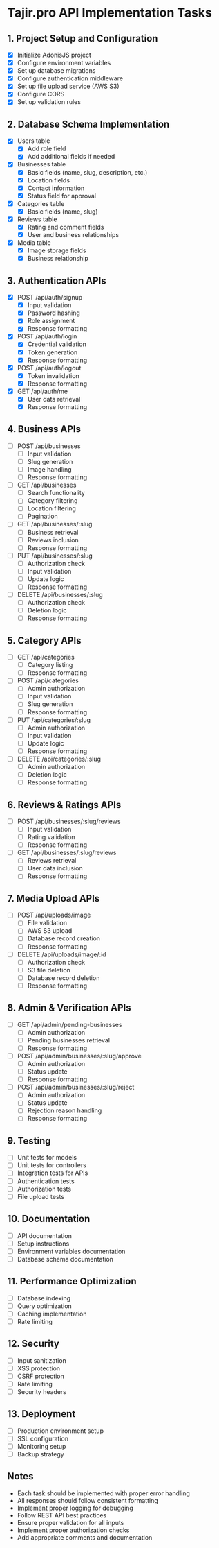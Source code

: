 # Tajir.pro API Implementation Tasks

## 1. Project Setup and Configuration
- [x] Initialize AdonisJS project
- [x] Configure environment variables
- [x] Set up database migrations
- [x] Configure authentication middleware
- [x] Set up file upload service (AWS S3)
- [x] Configure CORS
- [x] Set up validation rules

## 2. Database Schema Implementation
- [x] Users table
  - [x] Add role field
  - [x] Add additional fields if needed
- [x] Businesses table
  - [x] Basic fields (name, slug, description, etc.)
  - [x] Location fields
  - [x] Contact information
  - [x] Status field for approval
- [x] Categories table
  - [x] Basic fields (name, slug)
- [x] Reviews table
  - [x] Rating and comment fields
  - [x] User and business relationships
- [x] Media table
  - [x] Image storage fields
  - [x] Business relationship

## 3. Authentication APIs
- [x] POST /api/auth/signup
  - [x] Input validation
  - [x] Password hashing
  - [x] Role assignment
  - [x] Response formatting
- [x] POST /api/auth/login
  - [x] Credential validation
  - [x] Token generation
  - [x] Response formatting
- [x] POST /api/auth/logout
  - [x] Token invalidation
  - [x] Response formatting
- [x] GET /api/auth/me
  - [x] User data retrieval
  - [x] Response formatting

## 4. Business APIs
- [ ] POST /api/businesses
  - [ ] Input validation
  - [ ] Slug generation
  - [ ] Image handling
  - [ ] Response formatting
- [ ] GET /api/businesses
  - [ ] Search functionality
  - [ ] Category filtering
  - [ ] Location filtering
  - [ ] Pagination
- [ ] GET /api/businesses/:slug
  - [ ] Business retrieval
  - [ ] Reviews inclusion
  - [ ] Response formatting
- [ ] PUT /api/businesses/:slug
  - [ ] Authorization check
  - [ ] Input validation
  - [ ] Update logic
  - [ ] Response formatting
- [ ] DELETE /api/businesses/:slug
  - [ ] Authorization check
  - [ ] Deletion logic
  - [ ] Response formatting

## 5. Category APIs
- [ ] GET /api/categories
  - [ ] Category listing
  - [ ] Response formatting
- [ ] POST /api/categories
  - [ ] Admin authorization
  - [ ] Input validation
  - [ ] Slug generation
  - [ ] Response formatting
- [ ] PUT /api/categories/:slug
  - [ ] Admin authorization
  - [ ] Input validation
  - [ ] Update logic
  - [ ] Response formatting
- [ ] DELETE /api/categories/:slug
  - [ ] Admin authorization
  - [ ] Deletion logic
  - [ ] Response formatting

## 6. Reviews & Ratings APIs
- [ ] POST /api/businesses/:slug/reviews
  - [ ] Input validation
  - [ ] Rating validation
  - [ ] Response formatting
- [ ] GET /api/businesses/:slug/reviews
  - [ ] Reviews retrieval
  - [ ] User data inclusion
  - [ ] Response formatting

## 7. Media Upload APIs
- [ ] POST /api/uploads/image
  - [ ] File validation
  - [ ] AWS S3 upload
  - [ ] Database record creation
  - [ ] Response formatting
- [ ] DELETE /api/uploads/image/:id
  - [ ] Authorization check
  - [ ] S3 file deletion
  - [ ] Database record deletion
  - [ ] Response formatting

## 8. Admin & Verification APIs
- [ ] GET /api/admin/pending-businesses
  - [ ] Admin authorization
  - [ ] Pending businesses retrieval
  - [ ] Response formatting
- [ ] POST /api/admin/businesses/:slug/approve
  - [ ] Admin authorization
  - [ ] Status update
  - [ ] Response formatting
- [ ] POST /api/admin/businesses/:slug/reject
  - [ ] Admin authorization
  - [ ] Status update
  - [ ] Rejection reason handling
  - [ ] Response formatting

## 9. Testing
- [ ] Unit tests for models
- [ ] Unit tests for controllers
- [ ] Integration tests for APIs
- [ ] Authentication tests
- [ ] Authorization tests
- [ ] File upload tests

## 10. Documentation
- [ ] API documentation
- [ ] Setup instructions
- [ ] Environment variables documentation
- [ ] Database schema documentation

## 11. Performance Optimization
- [ ] Database indexing
- [ ] Query optimization
- [ ] Caching implementation
- [ ] Rate limiting

## 12. Security
- [ ] Input sanitization
- [ ] XSS protection
- [ ] CSRF protection
- [ ] Rate limiting
- [ ] Security headers

## 13. Deployment
- [ ] Production environment setup
- [ ] SSL configuration
- [ ] Monitoring setup
- [ ] Backup strategy

## Notes
- Each task should be implemented with proper error handling
- All responses should follow consistent formatting
- Implement proper logging for debugging
- Follow REST API best practices
- Ensure proper validation for all inputs
- Implement proper authorization checks
- Add appropriate comments and documentation 
